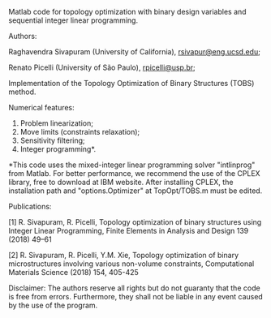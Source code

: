 Matlab code for topology optimization with binary design variables and sequential integer linear programming.

Authors:

Raghavendra Sivapuram (University of California), rsivapur@eng.ucsd.edu;

Renato Picelli (University of São Paulo), rpicelli@usp.br;

Implementation of the Topology Optimization of Binary Structures (TOBS) method.

Numerical features:
1. Problem linearization;
2. Move limits (constraints relaxation);
3. Sensitivity filtering;
4. Integer programming*.

*This code uses the mixed-integer linear programming solver "intlinprog" from Matlab. For better performance, we recommend the use of the CPLEX library, free to download at IBM website. After installing CPLEX, the installation path and "options.Optimizer" at TopOpt/TOBS.m must be edited.

Publications:

[1] R. Sivapuram, R. Picelli, Topology optimization of binary structures using Integer
Linear Programming, Finite Elements in Analysis and Design 139 (2018) 49–61

[2] R. Sivapuram, R. Picelli, Y.M. Xie, Topology optimization of binary microstructures involving various non-volume constraints, Computational Materials Science (2018) 154, 405-425

Disclaimer:
The authors reserve all rights but do not guaranty that the code is free from errors. Furthermore, they shall not be liable in any event caused by the use of the program.
